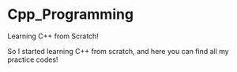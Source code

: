 # Cpp_Programming
Learning C++ from Scratch!

So I started learning C++ from scratch, and here you can find all my practice codes!
